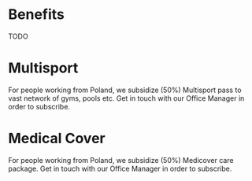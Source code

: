 # Benefits
TODO

# Multisport
For people working from Poland, we subsidize (50%) Multisport pass to vast network of gyms, pools etc. Get in touch with our Office Manager in order to subscribe.
# Medical Cover
For people working from Poland, we subsidize (50%) Medicover care package. Get in touch with our Office Manager in order to subscribe.
